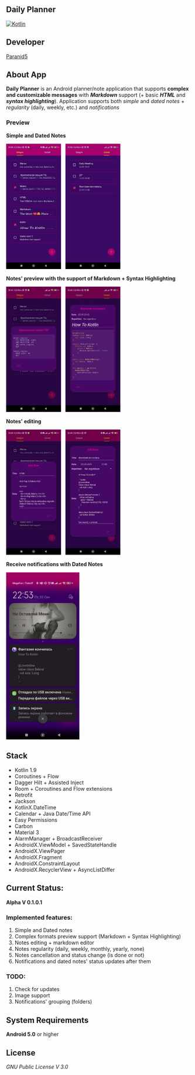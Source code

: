 **Daily Planner**
-----------------

[![Kotlin](https://img.shields.io/badge/kotlin-1.9.0-blue.svg?logo=kotlin)](http://kotlinlang.org)

## **Developer**
[Paranid5](https://github.com/dinaraparanid)

## **About App**
**Daily Planner** is an Android planner/note application
that supports **complex and customizable messages** with
***Markdown*** support (+ basic ***HTML*** and ***syntax highlighting***).
Application supports both *simple* and *dated notes* + *regularity*
(daily, weekly, etc.) and *notifications*

### **Preview**

**Simple and Dated Notes**

<p>
    <img src="preview/simple.png" alt="simple notes" width="150">
    &nbsp;
    <img src="preview/dated.png" alt="dated" width="150">
</p>

**Notes' preview with the support of Markdown + Syntax Highlighting**

<p>
    <img src="preview/syntax_simple.png" alt="simple syntax" width="150">
    &nbsp;
    <img src="preview/syntax.png" alt="hightlight syntax" width="150">
</p>

**Notes' editing**

<p>
    <img src="preview/edit_html.png" alt="edit with HTML" width="150">
    &nbsp;
    <img src="preview/edit_syntax.png" alt="edit with Markdown" width="150">
</p>

**Receive notifications with Dated Notes**

<img src="preview/notification.png" alt="notifications" width="200">

## **Stack**

<ul>
    <li>Kotlin 1.9</li>
    <li>Coroutines + Flow</li>
    <li>Dagger Hilt + Assisted Inject</li>
    <li>Room + Coroutines and Flow extensions</li>
    <li>Retrofit</li>
    <li>Jackson</li>
    <li>KotlinX.DateTime</li>
    <li>Calendar + Java Date/Time API</li>
    <li>Easy Permissions</li>
    <li>Carbon</li>
    <li>Material 3</li>
    <li>AlarmManager + BroadcastReceiver</li>
    <li>AndroidX.ViewModel + SavedStateHandle</li>
    <li>AndroidX.ViewPager</li>
    <li>AndroidX.Fragment</li>
    <li>AndroidX.ConstraintLayout</li>
    <li>AndroidX.RecyclerView + AsyncListDiffer</li>
</ul>

## **Current Status:**

**Alpha V 0.1.0.1**

### **Implemented features:**
1. Simple and Dated notes
2. Complex formats preview support (Markdown + Syntax Highlighting)
3. Notes editing + markdown editor
4. Notes regularity (daily, weekly, monthly, yearly, none)
5. Notes cancellation and status change (is done or not)
6. Notifications and dated notes' status updates after them

### **TODO:**
1. Check for updates
2. Image support
3. Notifications' grouping (folders)

## **System Requirements**
**Android 5.0** or higher

## **License**
*GNU Public License V 3.0*